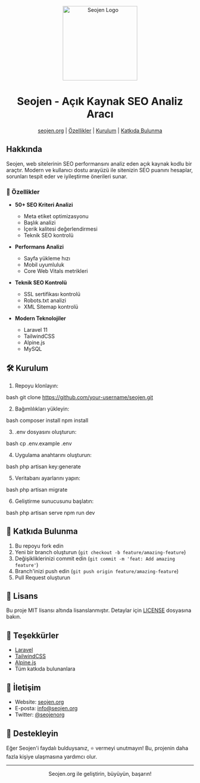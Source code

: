 <p align="center">
    <img src="https://webmarka.com/frontend/img/logo.svg" width="200" alt="Seojen Logo">
</p>

<h1 align="center">Seojen - Açık Kaynak SEO Analiz Aracı</h1>

<p align="center">
    <a href="https://seojen.org">seojen.org</a> |
    <a href="#özellikler">Özellikler</a> |
    <a href="#kurulum">Kurulum</a> |
    <a href="#katkıda-bulunma">Katkıda Bulunma</a>
</p>

## Hakkında

Seojen, web sitelerinin SEO performansını analiz eden açık kaynak kodlu bir araçtır. Modern ve kullanıcı dostu arayüzü ile sitenizin SEO puanını hesaplar, sorunları tespit eder ve iyileştirme önerileri sunar.

### 🚀 Özellikler

- **50+ SEO Kriteri Analizi**
  - Meta etiket optimizasyonu
  - Başlık analizi
  - İçerik kalitesi değerlendirmesi
  - Teknik SEO kontrolü

- **Performans Analizi**
  - Sayfa yükleme hızı
  - Mobil uyumluluk
  - Core Web Vitals metrikleri

- **Teknik SEO Kontrolü**
  - SSL sertifikası kontrolü
  - Robots.txt analizi
  - XML Sitemap kontrolü

- **Modern Teknolojiler**
  - Laravel 11
  - TailwindCSS
  - Alpine.js
  - MySQL

## 🛠️ Kurulum

1. Repoyu klonlayın:

bash
git clone https://github.com/your-username/seojen.git


2. Bağımlılıkları yükleyin:

bash
composer install
npm install


3. .env dosyasını oluşturun:

bash
cp .env.example .env


4. Uygulama anahtarını oluşturun:

bash
php artisan key:generate


5. Veritabanı ayarlarını yapın:

bash
php artisan migrate


6. Geliştirme sunucusunu başlatın:

bash
php artisan serve
npm run dev


## 🤝 Katkıda Bulunma

1. Bu repoyu fork edin
2. Yeni bir branch oluşturun (`git checkout -b feature/amazing-feature`)
3. Değişikliklerinizi commit edin (`git commit -m 'feat: Add amazing feature'`)
4. Branch'inizi push edin (`git push origin feature/amazing-feature`)
5. Pull Request oluşturun

## 📝 Lisans

Bu proje MIT lisansı altında lisanslanmıştır. Detaylar için [LICENSE](LICENSE) dosyasına bakın.

## 🙏 Teşekkürler

- [Laravel](https://laravel.com)
- [TailwindCSS](https://tailwindcss.com)
- [Alpine.js](https://alpinejs.dev)
- Tüm katkıda bulunanlara

## 📧 İletişim

- Website: [seojen.org](https://seojen.org)
- E-posta: info@seojen.org
- Twitter: [@seojenorg](https://twitter.com/seojenorg)

## 🌟 Destekleyin

Eğer Seojen'i faydalı bulduysanız, ⭐️ vermeyi unutmayın! Bu, projenin daha fazla kişiye ulaşmasına yardımcı olur.

---

<p align="center">
    Seojen.org ile geliştirin, büyüyün, başarın!
</p>
